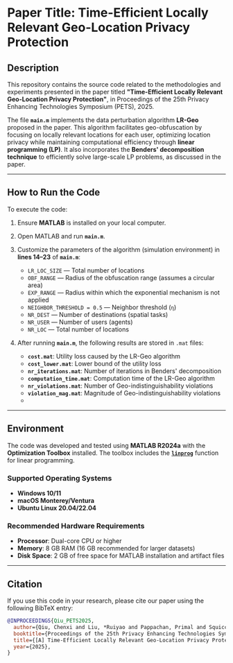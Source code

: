 # **Paper Title: Time-Efficient Locally Relevant Geo-Location Privacy Protection**

## **Description**
This repository contains the source code related to the methodologies and experiments presented in the paper titled **"Time-Efficient Locally Relevant Geo-Location Privacy Protection"**, in Proceedings of the 25th Privacy Enhancing Technologies Symposium (PETS), 2025.

The file **`main.m`** implements the data perturbation algorithm **LR-Geo** proposed in the paper. This algorithm facilitates geo-obfuscation by focusing on locally relevant locations for each user, optimizing location privacy while maintaining computational efficiency through **linear programming (LP)**. It also incorporates the **Benders' decomposition technique** to efficiently solve large-scale LP problems, as discussed in the paper.

---

## **How to Run the Code**
To execute the code:

1. Ensure **MATLAB** is installed on your local computer.
2. Open MATLAB and run **`main.m`**.
3. Customize the parameters of the algorithm (simulation environment) in **lines 14–23** of **`main.m`**:

   - `LR_LOC_SIZE` — Total number of locations
   - `OBF_RANGE` — Radius of the obfuscation range (assumes a circular area)
   - `EXP_RANGE` — Radius within which the exponential mechanism is not applied
   - `NEIGHBOR_THRESHOLD = 0.5` — Neighbor threshold (`η`)
   - `NR_DEST` — Number of destinations (spatial tasks)
   - `NR_USER` — Number of users (agents)
   - `NR_LOC` — Total number of locations

4. After running **`main.m`**, the following results are stored in `.mat` files:
   - **`cost.mat`**: Utility loss caused by the LR-Geo algorithm
   - **`cost_lower.mat`**: Lower bound of the utility loss
   - **`nr_iterations.mat`**: Number of iterations in Benders' decomposition
   - **`computation_time.mat`**: Computation time of the LR-Geo algorithm
   - **`nr_violations.mat`**: Number of Geo-indistinguishability violations
   - **`violation_mag.mat`**: Magnitude of Geo-indistinguishability violations
   - 
---

## **Environment**
The code was developed and tested using **MATLAB R2024a** with the **Optimization Toolbox** installed. The toolbox includes the [**`linprog`**](https://www.mathworks.com/help/optim/ug/linprog.html) function for linear programming.

### **Supported Operating Systems**
- **Windows 10/11**
- **macOS Monterey/Ventura**
- **Ubuntu Linux 20.04/22.04**

### **Recommended Hardware Requirements**
- **Processor**: Dual-core CPU or higher
- **Memory**: 8 GB RAM (16 GB recommended for larger datasets)
- **Disk Space**: 2 GB of free space for MATLAB installation and artifact files

---

## **Citation**
If you use this code in your research, please cite our paper using the following BibTeX entry:

```bibtex
@INPROCEEDINGS{Qiu_PETS2025,
  author={Qiu, Chenxi and Liu, *Ruiyao and Pappachan, Primal and Squicciarini, Anna and Xie, *Xinpeng},
  booktitle={Proceedings of the 25th Privacy Enhancing Technologies Symposium (PETS)}, 
  title={[A] Time-Efficient Locally Relevant Geo-Location Privacy Protection}, 
  year={2025},
}
